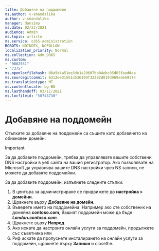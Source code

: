 ```yaml
---
title: Добавяне на поддомейн
ms.author: v-smandalika
author: v-smandalika
manager: dansimp
ms.date: 02/23/2021
audience: Admin
ms.topic: article
ms.service: o365-administration
ROBOTS: NOINDEX, NOFOLLOW
localization_priority: Normal
ms.collection: Adm_O365
ms.custom:
- "9002531"
- "7375"
ms.openlocfilehash: 08a5d4a51ee8de1a29607bb04ebc05d85faaddaa
ms.sourcegitcommit: 6312ee31561db36104f32282d019d069ede69174
ms.translationtype: MT
ms.contentlocale: bg-BG
ms.lasthandoff: 03/11/2021
ms.locfileid: "50743730"
---
```

# <a name="add-a-subdomain"></a>Добавяне на поддомейн

Стъпките за добавяне на поддомейн са същите като добавянето на обикновен домейн. 

> [!IMPORTANT]
> За да добавите поддомейн, трябва да управлявате вашите собствени DNS настройки в уеб сайта на вашия регистратор. Ако позволявате на Microsoft да управлява вашите DNS настройки чрез NS записи, не можете да добавяте поддомейни. 

За да добавите поддомейн, изпълнете следните стъпки:

1. В центъра за администриране се придвижете до **настройка > домейни**.
2. Щракнете върху **Добавяне на домейн**.
3. Въведете името на поддомейна. Например ако сте собственик на домейна **contoso.com**, Вашият поддомейн може да бъде **_London.contoso.com_**.
4. Щракнете върху **Напред**.
5. Ако искате да настроите онлайн услуги за поддомейн, продължете със съветника или
6. Риф искате да пропуснете инсталирането на онлайн услуги за поддомейн, щракнете върху **Запиши** и closethe.

